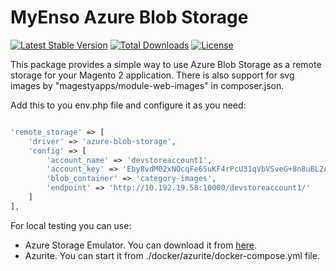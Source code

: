 # MyEnso Azure Blob Storage

[![Latest Stable Version](https://poser.pugx.org/myenso/module-azure-blob-storage/v/stable)](https://packagist.org/packages/myenso/module-azure-blob-storage)
[![Total Downloads](https://poser.pugx.org/myenso/module-azure-blob-storage/downloads)](https://packagist.org/packages/myenso/module-azure-blob-storage)
[![License](https://poser.pugx.org/myenso/module-azure-blob-storage/license)](https://packagist.org/packages/myenso/module-azure-blob-storage)

This package provides a simple way to use Azure Blob Storage as a remote storage for your Magento 2 application.
There is also support for svg images by "magestyapps/module-web-images" in composer.json.

Add this to you env.php file and configure it as you need:
```php

'remote_storage' => [
    'driver' => 'azure-blob-storage',
    'config' => [
        'account_name' => 'devstoreaccount1',
        'account_key' => 'Eby8vdM02xNOcqFe6SuKF4rPcU31qVbVSveG+8n8uBL2AZuZ4nSPZo98YwHst9JdXN3H3G8HC1E0T1G6+UD7Lw==',
        'blob_container' => 'category-images',
        'endpoint' => 'http://10.192.19.58:10000/devstoreaccount1/'
    ]
],

```
For local testing you can use:
 - Azure Storage Emulator. You can download it from [here](https://docs.microsoft.com/en-us/azure/storage/common/storage-use-emulator).  
 - Azurite. You can start it from ./docker/azurite/docker-compose.yml file.
